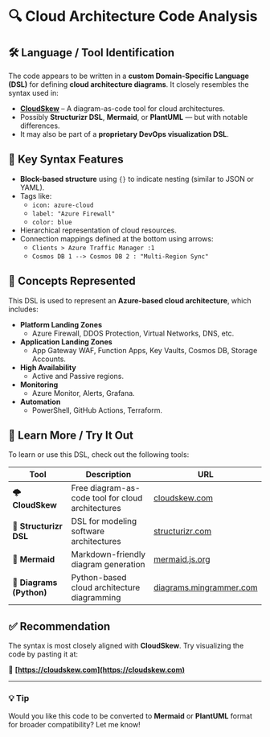 # 🔍 Cloud Architecture Code Analysis

## 🛠 Language / Tool Identification

The code appears to be written in a **custom Domain-Specific Language (DSL)** for defining **cloud architecture diagrams**. It closely resembles the syntax used in:

- **[CloudSkew](https://cloudskew.com)** – A diagram-as-code tool for cloud architectures.
- Possibly **Structurizr DSL**, **Mermaid**, or **PlantUML** — but with notable differences.
- It may also be part of a **proprietary DevOps visualization DSL**.

## 🧬 Key Syntax Features

- **Block-based structure** using `{}` to indicate nesting (similar to JSON or YAML).
- Tags like:
  - `icon: azure-cloud`
  - `label: "Azure Firewall"`
  - `color: blue`
- Hierarchical representation of cloud resources.
- Connection mappings defined at the bottom using arrows:
  - `Clients > Azure Traffic Manager :1`
  - `Cosmos DB 1 --> Cosmos DB 2 : "Multi-Region Sync"`

## 🧠 Concepts Represented

This DSL is used to represent an **Azure-based cloud architecture**, which includes:

- **Platform Landing Zones**
  - Azure Firewall, DDOS Protection, Virtual Networks, DNS, etc.
- **Application Landing Zones**
  - App Gateway WAF, Function Apps, Key Vaults, Cosmos DB, Storage Accounts.
- **High Availability**
  - Active and Passive regions.
- **Monitoring**
  - Azure Monitor, Alerts, Grafana.
- **Automation**
  - PowerShell, GitHub Actions, Terraform.

## 🔗 Learn More / Try It Out

To learn or use this DSL, check out the following tools:

| Tool | Description | URL |
|------|-------------|-----|
| 🌩️ **CloudSkew** | Free diagram-as-code tool for cloud architectures | [cloudskew.com](https://cloudskew.com) |
| 🧱 **Structurizr DSL** | DSL for modeling software architectures | [structurizr.com](https://structurizr.com/help/dsl) |
| 🌊 **Mermaid** | Markdown-friendly diagram generation | [mermaid.js.org](https://mermaid.js.org) |
| 🧪 **Diagrams (Python)** | Python-based cloud architecture diagramming | [diagrams.mingrammer.com](https://diagrams.mingrammer.com) |

## ✅ Recommendation

The syntax is most closely aligned with **CloudSkew**. Try visualizing the code by pasting it at:

📎 **[https://cloudskew.com](https://cloudskew.com)**

---

### 💡 Tip

Would you like this code to be converted to **Mermaid** or **PlantUML** format for broader compatibility? Let me know!
